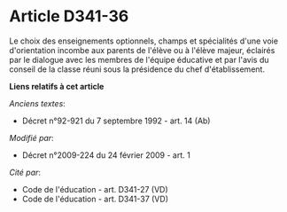 # Article D341-36

Le choix des enseignements optionnels, champs et spécialités d'une voie d'orientation incombe aux parents de l'élève ou à
l'élève majeur, éclairés par le dialogue avec les membres de l'équipe éducative et par l'avis du conseil de la classe réuni
sous la présidence du chef d'établissement.

**Liens relatifs à cet article**

_Anciens textes_:

  - Décret n°92-921 du 7 septembre 1992 - art. 14 (Ab)

_Modifié par_:

  - Décret n°2009-224 du 24 février 2009 - art. 1

_Cité par_:

  - Code de l'éducation - art. D341-27 (VD)
  - Code de l'éducation - art. D341-37 (VD)
